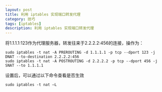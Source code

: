 ```yaml
---
layout: post
title: 利用 iptables 实现端口转发代理
category: 技巧
tags: [iptables]
description: 利用 iptables 实现端口转发代理
---
```


将1.1.1.1:123作为代理服务器，转发往来于2.2.2.2:456的连接，操作为：

```
sudo iptables -t nat -A PREROUTING -d 1.1.1.1 -p tcp --dport 123 -j DNAT --to-destination 2.2.2.2:456
sudo iptables -t nat -A POSTROUTING -d 2.2.2.2 -p tcp --dport 456 -j SNAT --to 1.1.1.1
```

设置后，可以通过以下命令查看是否生效

```
sudo iptables -t nat –L
```